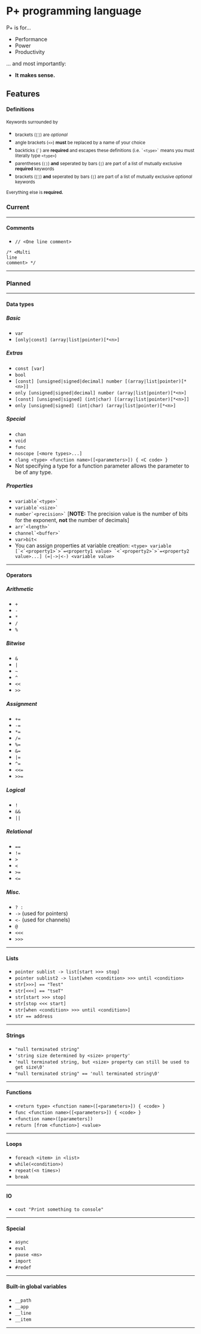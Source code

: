 # P+ programming language
P+ is for...
* Performance
* Power
* Productivity

... and most importantly:
* **It makes sense.**

## Features
#### Definitions
<sup>Keywords surrounded by</sup>
* <sub>brackets (`[]`) are *optional*</sub>
* <sub>angle brackets (`<>`) **must** be replaced by a name of your choice</sub>
* <sub>backticks (`` ` ``) are **required** and escapes these definitions (i.e. `` `<type>` `` means you must literally type `<type>`)</sub>
* <sub>parentheses (`()`) **and** seperated by bars (`|`) are part of a list of mutually exclusive **required** keywords</sub>
* <sub>brackets (`[]`) **and** seperated by bars (`|`) are part of a list of mutually exclusive *optional* keywords</sub>

<sub>Everything else is **required.**</sub>

### Current

--------

#### Comments
* `// <One line comment>`

```
/* <Multi
line
comment> */
```

--------

### Planned

--------

#### Data types
##### Basic
* `var`
* `[only|const] (array|list|pointer)[*<n>]`

##### Extras
* `const [var]`
* `bool`
* `[const] [unsigned|signed|decimal] number [(array|list|pointer)[*<n>]]`
* `only [unsigned|signed|decimal] number (array|list|pointer)[*<n>]`
* `[const] [unsigned|signed] (int|char) [(array|list|pointer)[*<n>]]`
* `only [unsigned|signed] (int|char) (array|list|pointer)[*<n>]`

##### Special
* `chan`
* `void`
* `func`
* `noscope [<more types>...]`
* `clang <type> <function name>([<parameters>]) { <C code> }`
* Not specifying a type for a function parameter allows the parameter to be of any type.

##### Properties
* `` variable`<type>` ``
* `` variable`<size>` ``
* `` number`<precision>` `` \[**NOTE:** The precision value is the number of bits for the exponent, **not** the number of decimals\]
* `` arr`<length>` ``
* `` channel`<buffer>` ``
* `var>bit<`
* You can assign properties at variable creation: ``<type> variable [`<`<property1>`>`=<property1 value> `<`<property2>`>`=<property2 value>...] (=|->|<-) <variable value>``

--------

#### Operators
##### Arithmetic
* `+`
* `-`
* `*`
* `/`
* `%`

##### Bitwise
* `&`
* `|`
* `~`
* `^`
* `<<`
* `>>`

##### Assignment
* `+=`
* `-=`
* `*=`
* `/=`
* `%=`
* `&=`
* `|=`
* `^=`
* `<<=`
* `>>=`

##### Logical
* `!`
* `&&`
* `||`

##### Relational
* `==`
* `!=`
* `>`
* `<`
* `>=`
* `<=`

##### Misc.
* `? :`
* `->` (used for pointers)
* `<-` (used for channels)
* `@`
* `<<<`
* `>>>`

--------

#### Lists
* `pointer sublist -> list[start >>> stop]`
* `pointer sublist2 -> list[when <condition> >>> until <condition>`
* `str[>>>] == "Test"`
* `str[<<<] == "tseT"`
* `str[start >>> stop]`
* `str[stop <<< start]`
* `str[when <condition> >>> until <condition>]`
* `str == address`

--------

#### Strings
* `"null terminated string"`
* `'string size determined by <size> property'`
* `'null terminated string, but <size> property can still be used to get size\0'`
* `"null terminated string" == 'null terminated string\0'`

--------

#### Functions
* `<return type> <function name>([<parameters>]) { <code> }`
* `func <function name>([<parameters>]) { <code> }`
* `<function name>([parameters])`
* `return [from <function>] <value>`

--------

#### Loops
* `foreach <item> in <list>`
* `while(<condition>)`
* `repeat(<n times>)`
* `break`

--------

#### IO
* `cout "Print something to console"`

--------

#### Special
* `async`
* `eval`
* `pause <ms>`
* `import`
* `#redef`

--------

#### Built-in global variables
* `__path`
* `__app`
* `__line`
* `__item`

--------
